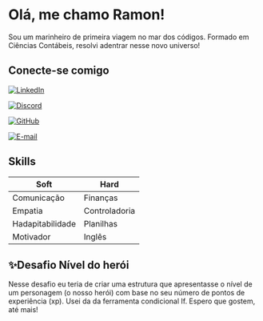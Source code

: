 # Olá, me chamo Ramon!

Sou um marinheiro de primeira viagem no mar dos códigos. Formado em Ciências Contábeis, resolvi adentrar nesse novo universo! 

## Conecte-se comigo

[![LinkedIn](https://img.shields.io/badge/LinkedIn-0077B5?style=for-the-badge&logo=linkedin&logoColor=white)](https://www.linkedin.com/in/ramon-silva-51b694194/)

[![Discord](https://img.shields.io/badge/Discord-7289DA?style=for-the-badge&logo=discord&logoColor=white)](https://discord.com/channels/@ramu1000/)

[![GitHub](https://img.shields.io/badge/GitHub-100000?style=for-the-badge&logo=github&logoColor=white)](https://github.com/ramu00s)

[![E-mail](https://img.shields.io/badge/-Email-000?style=for-the-badge&logo=microsoft-outlook&logoColor=007BFF)](mailto:rgomessilva16@gmail.com)

## Skills

| Soft | Hard |
|------|----------|
Comunicação | Finanças
Empatia | Controladoria
Hadapitabilidade | Planilhas
Motivador | Inglês

## ✨Desafio Nível do herói

Nesse desafio eu teria de criar uma estrutura que apresentasse o nível de um personagem (o nosso herói) com base no seu número de pontos de experiência (xp). Usei da da ferramenta condicional If. Espero que gostem, até mais!
